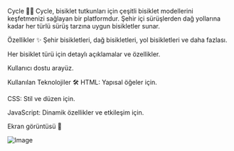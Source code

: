Cycle 🚴‍♂️
Cycle, bisiklet tutkunları için çeşitli bisiklet modellerini keşfetmenizi sağlayan bir platformdur. Şehir içi sürüşlerden dağ yollarına kadar her türlü sürüş tarzına uygun bisikletler sunar.

Özellikler ✨
Şehir bisikletleri, dağ bisikletleri, yol bisikletleri ve daha fazlası.

Her bisiklet türü için detaylı açıklamalar ve özellikler.

Kullanıcı dostu arayüz.

Kullanılan Teknolojiler 🛠️
HTML: Yapısal öğeler için.

CSS: Stil ve düzen için.

JavaScript: Dinamik özellikler ve etkileşim için.

Ekran görüntüsü 🚀

![Image](https://github.com/user-attachments/assets/be2f9bbc-4a99-4227-a999-dd303a0715ab)
